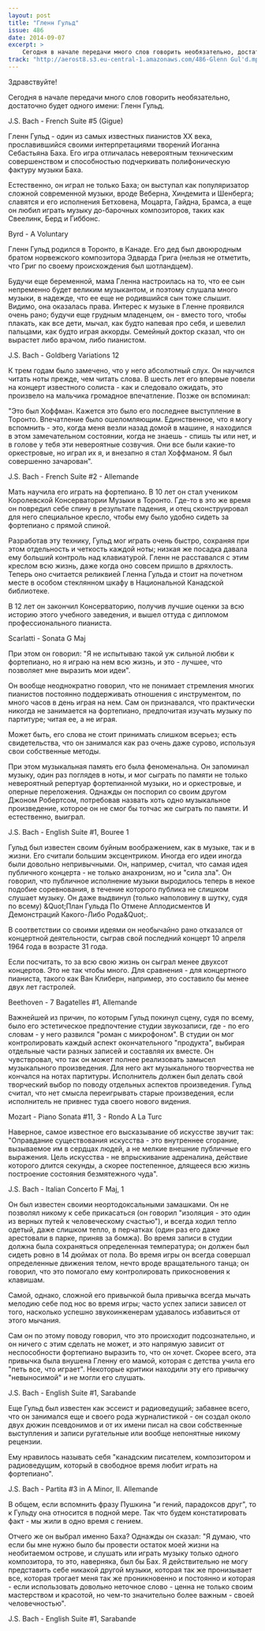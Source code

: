 ```yaml
---
layout: post
title: "Гленн Гульд"
issue: 486
date: 2014-09-07
excerpt: >
    Сегодня в начале передачи много слов говорить необязательно, достаточно будет одного имени: Гленн Гульд.
track: "http://aerost8.s3.eu-central-1.amazonaws.com/486-Glenn Gul'd.mp3"
---
```


Здравствуйте!

Сегодня в начале передачи много слов говорить необязательно, достаточно будет одного имени: Гленн Гульд.

J.S. Bach - French Suite #5 (Gigue)

Гленн Гульд - один из самых известных пианистов XX века, прославившийся своими интерпретациями творений Иоганна Себастьяна Баха. Его игра отличалась невероятным техническим совершенством и способностью подчеркивать полифоническую фактуру музыки Баха.

Естественно, он играл не только Баха; он выступал как популяризатор сложной современной музыки, вроде Веберна, Хиндемита и Шенберга; славятся и его исполнения Бетховена, Моцарта, Гайдна, Брамса, а еще он любил играть музыку до-барочных композиторов, таких как Свеелинк, Берд и Гиббонс.

Byrd - A Voluntary

Гленн Гульд родился в Торонто, в Канаде. Его дед был двоюродным братом норвежского композитора Эдварда Грига (нельзя не отметить, что Григ по своему происхождения был шотландцем).

Будучи еще беременной, мама Гленна настроилась на то, что ее сын непременно будет великим музыкантом, и поэтому слушала много музыки, в надежде, что ее еще не родившийся сын тоже слышит. Видимо, она оказалась права. Интерес к музыке в Гленне проявился очень рано; будучи еще грудным младенцем, он - вместо того, чтобы плакать, как все дети, мычал, как будто напевая про себя, и шевелил пальцами, как будто играя аккорды. Семейный доктор сказал, что он вырастет либо врачом, либо пианистом.

J.S. Bach - Goldberg Variations 12

К трем годам было замечено, что у него абсолютный слух. Он научился читать ноты прежде, чем читать слова. В шесть лет его впервые повели на концерт известного солиста - как и следовало ожидать, это произвело на мальчика громадное впечатление. Позже он вспоминал:

"Это был Хоффман. Кажется это было его последнее выступление в Торонто. Впечатление было ошеломляющим. Единственное, что я могу вспомнить - это, когда меня везли назад домой в машине, я находился в этом замечательном состоянии, когда не знаешь - спишь ты или нет, и в голове у тебя эти невероятные созвучия. Они все были какие-то оркестровые, но играл их я, и внезапно я стал Хоффманом. Я был совершенно зачарован".

J.S. Bach - French Suite #2 - Allemande

Мать научила его играть на фортепиано. В 10 лет он стал учеником Королевской Консерватории Музыки в Торонто. Где-то в это же время он повредил себе спину в результате падения, и отец сконструировал для него специальное кресло, чтобы ему было удобно сидеть за фортепиано с прямой спиной.

Разработав эту технику, Гульд мог играть очень быстро, сохраняя при этом отдельность и четкость каждой ноты; низкая же посадка давала ему больший контроль над клавиатурой. Гленн не расставался с этим креслом всю жизнь, даже когда оно совсем пришло в дряхлость. Теперь оно считается реликвией Гленна Гульда и стоит на почетном месте в особом стеклянном шкафу в Национальной Канадской библиотеке.

В 12 лет он закончил Консерваторию, получив лучшие оценки за всю историю этого учебного заведения, и вышел оттуда с дипломом профессионального пианиста.

Scarlatti - Sonata G Maj

При этом он говорил: "Я не испытываю такой уж сильной любви к фортепиано, но я играю на нем всю жизнь, и это - лучшее, что позволяет мне выразить мои идеи".

Он вообще неоднократно говорил, что не понимает стремления многих пианистов постоянно поддерживать отношения с инструментом, по много часов в день играя на нем. Сам он признавался, что практически никогда не занимается на фортепиано, предпочитая изучать музыку по партитуре; читая ее, а не играя.

Может быть, его слова не стоит принимать слишком всерьез; есть свидетельства, что он занимался как раз очень даже сурово, используя свои собственные методы.

При этом музыкальная память его была феноменальна. Он запоминал музыку, один раз поглядев в ноты, и мог сыграть по памяти не только невероятный репертуар фортепианной музыки, но и оркестровые, и оперные переложения. Однажды он поспорил со своим другом Джоном Робертсом, потребовав назвать хоть одно музыкальное произведение, которое он не смог бы тотчас же сыграть по памяти. И естественно, выиграл.

J.S. Bach - English Suite #1, Bouree 1

Гульд был известен своим буйным воображением, как в музыке, так и в жизни. Его считали большим эксцентриком. Иногда его идеи иногда были довольно непривычными. Он, например, считал, что самая идея публичного концерта - не только анахронизм, но и "сила зла". Он говорил, что публичное исполнение музыки выродилось теперь в некое подобие соревнования, в течение которого публика не слишком слушает музыку. Он даже выдвинул (только наполовину в шутку, судя по всему) &Quot;План Гульда По Отмене Аплодисментов И Демонстраций Какого-Либо Рода&Quot;.

В соответствии со своими идеями он необычайно рано отказался от концертной деятельности, сыграв свой последний концерт 10 апреля 1964 года в возрасте 31 года.

Если посчитать, то за всю свою жизнь он сыграл менее двухсот концертов. Это не так чтобы много. Для сравнения - для концертного пианиста, такого как Ван Клиберн, например, это составило бы менее двух лет гастролей.

Beethoven - 7 Bagatelles #1, Allemande

Важнейшей из причин, по которым Гульд покинул сцену, судя по всему, было его эстетическое предпочтение студии звукозаписи, где - по его словам - у него развился "роман с микрофоном". В студии он мог контролировать каждый аспект окончательного "продукта", выбирая отдельные части разных записей и составляя их вместе. Он чувствровал, что так он может полнее реализовать замысел музыкального произведения. Для него акт музыкального творчества не кончался на нотах партитуры. Исполнитель должен был делать свой творческий выбор по поводу отдельных аспектов произведения. Гульд считал, что нет смысла переигрывать старые произведения, если исполнитель не привнес туда своего нового видения.

Mozart - Piano Sonata #11, 3 - Rondo A La Turc

Наверное, самое известное его высказывание об искусстве звучит так: "Оправдание существования искусства - это внутреннее сгорание, вызываемое им в сердцах людей, а не мелкие внешние публичные его выражения. Цель искусства - не впрыскивание адреналина, действие которого длится секунды, а скорее постепенное, длящееся всю жизнь построение состояния безмятежного чуда".

J.S. Bach - Italian Concerto F Maj, 1

Он был известен своими неортодоксальными замашками. Он не позволял никому к себе прикасаться (он говорил "изоляция - это один из верных путей к человеческому счастью"), и всегда ходил тепло одетый, даже слишком тепло, в перчатках (один раз его даже арестовали в парке, приняв за бомжа). Во время записи в студии должна была сохраняться определенная температура; он должен был сидеть ровно в 14 дюймах от пола. Во время игры он всегда совершал определенные движения телом, нечто вроде вращательного танца; он говорил, что это помогало ему контролировать прикосновения к клавишам.

Самой, однако, сложной его привычкой была привычка всегда мычать мелодию себе под нос во время игры; часто успех записи зависел от того, насколько успешно звукоинженерам удавалось избавиться от этого мычания.

Сам он по этому поводу говорил, что это происходит подсознательно, и он ничего с этим сделать не может, и это напрямую зависит от неспособности фортепиано выразить то, что он хочет. Скорее всего, эта привычка была внушена Гленну его мамой, которая с детства учила его "петь все, что играет". Некоторые критики находили эту его привычку "невыносимой" и не могли его слушать.

J.S. Bach - English Suite #1, Sarabande

Еще Гульд был известен как эссеист и радиоведущий; забавнее всего, что он занимался еще и своего рода журналистикой - он создал около двух дюжин псевдонимов и от их имени писал на свои собственные выступления и записи ругательные или вообще непонятные никому рецензии.

Ему нравилось называть себя "канадским писателем, композитором и радиоведущим, который в свободное время любит играть на фортепиано".

J.S. Bach - Partita #3 in A Minor, II. Allemande

В общем, если вспомнить фразу Пушкина "и гений, парадоксов друг", то к Гульду она относится в подной мере. Так что будем констатировать факт - мы жили в одно время с гением.

Отчего же он выбрал именно Баха? Однажды он сказал: "Я думаю, что если бы мне нужно было бы провести остаток моей жизни на необитаемом острове, и слушать или играть музыку только одного композитора, то это, наверняка, был бы Бах. Я действительно не могу представить себе никакой другой музыки, которая так же пронизывает все, которая трогает меня так же проникновенно и постоянно и которая - если использовать довольно неточное слово - ценна не только своим мастерством и красотой, но чем-то значительно более важным - своей человечностью".

J.S. Bach - English Suite #1, Sarabande
